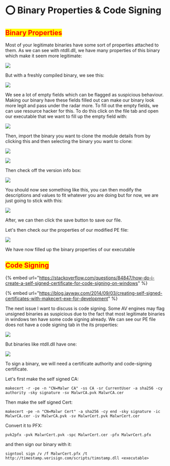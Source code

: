 # ⭕ Binary Properties & Code Signing

## <mark style="color:red;">Binary Properties</mark>

Most of your legitimate binaries have some sort of properties attached to them. As we can see with ntdll.dll, we have many properties of this binary which make it seem more legitimate:

![](<../../.gitbook/assets/image (21) (1).png>)

But with a freshly compiled binary, we see this:

![](<../../.gitbook/assets/image (45) (1).png>)

We see a lot of empty fields which can be flagged as suspicious behaviour. Making our binary have these fields filled out can make our binary look more legit and pass under the radar more. To fill out the empty fields, we can use resource hacker for this. To do this click on the file tab and open our executable that we want to fill up the empty field with:

![](<../../.gitbook/assets/image (47) (1) (1) (1).png>)

Then, import the binary you want to clone the module details from by clicking this and then selecting the binary you want to clone:

![](<../../.gitbook/assets/image (23).png>)

![](<../../.gitbook/assets/image (20) (1) (1).png>)

Then check off the version info box:

![](<../../.gitbook/assets/image (19) (1) (1).png>)

You should now see something like this, you can then modify the descriptions and values to fit whatever you are doing but for now, we are just going to stick with this:

![](<../../.gitbook/assets/image (33) (1) (1).png>)

After, we can then click the save button to save our file.

Let's then check our the properties of our modified PE file:

![](<../../.gitbook/assets/image (22) (1).png>)

We have now filled up the binary properties of our executable

## <mark style="color:red;">Code Signing</mark>

{% embed url="https://stackoverflow.com/questions/84847/how-do-i-create-a-self-signed-certificate-for-code-signing-on-windows" %}

{% embed url="https://blog.jayway.com/2014/09/03/creating-self-signed-certificates-with-makecert-exe-for-development" %}

&#x20;The next issue I want to discuss is code signing. Some AV engines may flag unsigned binaries as suspicious due to the fact that most legitimate binaries in windows ten have some code signing already. We can see our PE file does not have a code signing tab in the its properties:

![](<../../.gitbook/assets/image (11) (1).png>)

But binaries like ntdll.dll have one:

![](<../../.gitbook/assets/image (5).png>)

To sign a binary, we will need a certificate authority and code-signing certificate.&#x20;

Let's first make the self signed CA:

```
makecert -r -pe -n "CN=Malwr CA" -ss CA -sr CurrentUser -a sha256 -cy authority -sky signature -sv MalwrCA.pvk MalwrCA.cer
```

Then make the self signed Cert:

```
makecert -pe -n "CN=Malwr Cert" -a sha256 -cy end -sky signature -ic MalwrCA.cer -iv MalwrCA.pvk -sv MalwrCert.pvk MalwrCert.cer
```

Convert it to PFX:

```
pvk2pfx -pvk MalwrCert.pvk -spc MalwrCert.cer -pfx MalwrCert.pfx
```

and then sign our binary with it:

```
signtool sign /v /f MalwrCert.pfx /t http://timestamp.verisign.com/scripts/timstamp.dll <executable>
```
